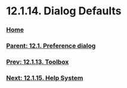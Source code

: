 # 12.1.14. Dialog Defaults

### [Home](./00-home.md)
### [Parent: 12.1. Preference dialog](./12-01-00-preference-dialog.md)
### [Prev: 12.1.13. Toolbox](./12-01-13-toolbox.md)
### [Next: 12.1.15. Help System](./12-01-15-help-system.md)
